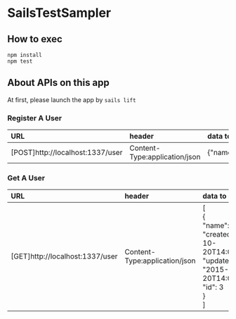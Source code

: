 # SailsTestSampler

## How to exec

    npm install
    npm test

## About APIs on this app

At first, please launch the app by ```sails lift```

### Register A User

|URL|header|data to send|
|:---|:---|:---|
|[POST]http://localhost:1337/user |Content-Type:application/json|{"name":"hoge"}|

### Get A User

|URL|header|data to get|
|:---|:---|:---|
|[GET]http://localhost:1337/user |Content-Type:application/json|[<br>{<br>"name": "hoge",<br>"createdAt": "2015-10-20T14:01:56.509Z",<br>"updatedAt": "2015-10-20T14:01:56.509Z",<br>"id": 3<br>}<br>]|
